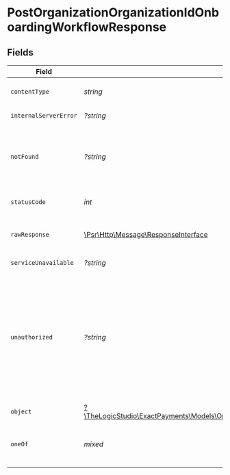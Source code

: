 # PostOrganizationOrganizationIdOnboardingWorkflowResponse


## Fields

| Field                                                                                                                                                                                                    | Type                                                                                                                                                                                                     | Required                                                                                                                                                                                                 | Description                                                                                                                                                                                              |
| -------------------------------------------------------------------------------------------------------------------------------------------------------------------------------------------------------- | -------------------------------------------------------------------------------------------------------------------------------------------------------------------------------------------------------- | -------------------------------------------------------------------------------------------------------------------------------------------------------------------------------------------------------- | -------------------------------------------------------------------------------------------------------------------------------------------------------------------------------------------------------- |
| `contentType`                                                                                                                                                                                            | *string*                                                                                                                                                                                                 | :heavy_check_mark:                                                                                                                                                                                       | HTTP response content type for this operation                                                                                                                                                            |
| `internalServerError`                                                                                                                                                                                    | *?string*                                                                                                                                                                                                | :heavy_minus_sign:                                                                                                                                                                                       | **Internal Server Error**<br/>                                                                                                                                                                           |
| `notFound`                                                                                                                                                                                               | *?string*                                                                                                                                                                                                | :heavy_minus_sign:                                                                                                                                                                                       | **Not Found**\<br/>\<br/>When you'll get `404 Not Found` response:<br/>- The User's Organization doesn't exist.<br/>                                                                                     |
| `statusCode`                                                                                                                                                                                             | *int*                                                                                                                                                                                                    | :heavy_check_mark:                                                                                                                                                                                       | HTTP response status code for this operation                                                                                                                                                             |
| `rawResponse`                                                                                                                                                                                            | [\Psr\Http\Message\ResponseInterface](https://www.php-fig.org/psr/psr-7/#33-psrhttpmessageresponseinterface)                                                                                             | :heavy_minus_sign:                                                                                                                                                                                       | Raw HTTP response; suitable for custom response parsing                                                                                                                                                  |
| `serviceUnavailable`                                                                                                                                                                                     | *?string*                                                                                                                                                                                                | :heavy_minus_sign:                                                                                                                                                                                       | **Service Unavailable**<br/>                                                                                                                                                                             |
| `unauthorized`                                                                                                                                                                                           | *?string*                                                                                                                                                                                                | :heavy_minus_sign:                                                                                                                                                                                       | **Unauthorized**\<br/>\<br/>When you'll get `401 Unauthorized` response:<br/>- The User or Application Token is invalid.<br/>- The User or Application Token doesn't have permission to create Underwriting Workflows.<br/> |
| `object`                                                                                                                                                                                                 | [?\TheLogicStudio\ExactPayments\Models\Operations\PostOrganizationOrganizationIdOnboardingWorkflowResponseBody](../../Models/Operations/PostOrganizationOrganizationIdOnboardingWorkflowResponseBody.md) | :heavy_minus_sign:                                                                                                                                                                                       | **Created**                                                                                                                                                                                              |
| `oneOf`                                                                                                                                                                                                  | *mixed*                                                                                                                                                                                                  | :heavy_minus_sign:                                                                                                                                                                                       | **Bad Request**\<br/>\<br/>The request body contains a malformed request or is incomplete.<br/>                                                                                                          |